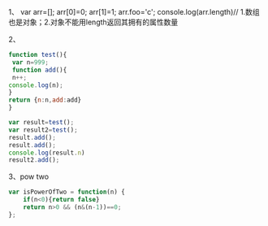 1、
var arr=[]; 
arr[0]=0; arr[1]=1; arr.foo='c'; 
console.log(arr.length)// 1.数组也是对象；2.对象不能用length返回其拥有的属性数量

2、
```js
function test(){
 var n=999;
 function add(){
 n++;
console.log(n);
}
return {n:n,add:add}
}

var result=test();
var result2=test();
result.add();
result.add();
console.log(result.n)
result2.add();
```

3、pow two
```js
var isPowerOfTwo = function(n) {
    if(n<0){return false}
    return n>0 && (n&(n-1))==0;
};
```
